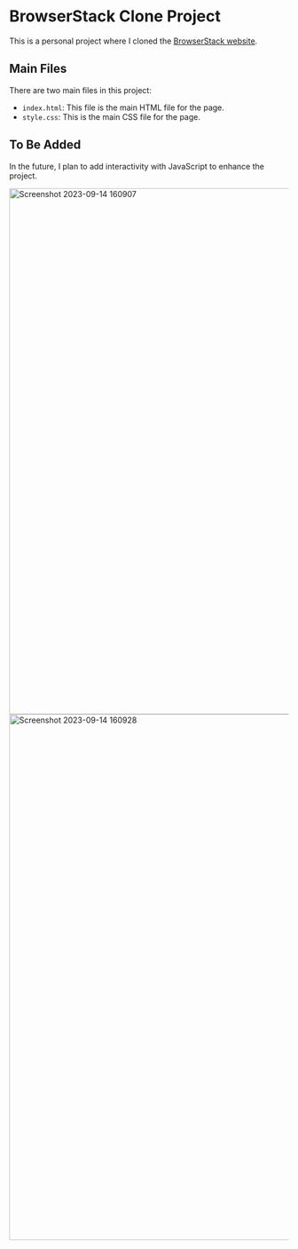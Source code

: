 
# BrowserStack Clone Project

This is a personal project where I cloned the [BrowserStack website](https://www.browserstack.com/).

## Main Files

There are two main files in this project:

- `index.html`: This file is the main HTML file for the page.
- `style.css`: This is the main CSS file for the page.

## To Be Added

In the future, I plan to add interactivity with JavaScript to enhance the project.

<img width="948" alt="Screenshot 2023-09-14 160907" src="https://github.com/alpert78/BrowserStackWebsiteClone/assets/99766796/a0adf459-3f8a-4b08-a0bf-904fc0bd7c27">
<img width="948" alt="Screenshot 2023-09-14 160928" src="https://github.com/alpert78/BrowserStackWebsiteClone/assets/99766796/e7da778b-a555-4f43-a70c-69f2e68c9107">
